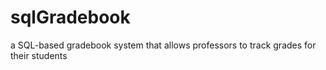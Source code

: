 # sqlGradebook
a SQL-based gradebook system that allows professors to  track grades for their students
